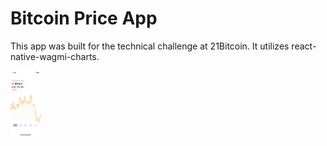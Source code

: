# Bitcoin Price App

This app was built for the technical challenge at 21Bitcoin. It utilizes react-native-wagmi-charts.

<img src="https://github.com/julian-dotcom/bitcoin-chart/blob/main/app/assets/app-demo.png" width="48">
